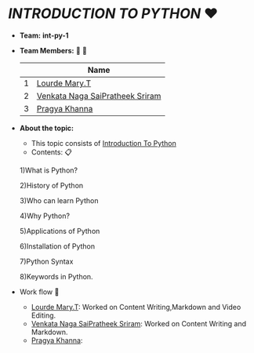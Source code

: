 # ***INTRODUCTION TO PYTHON*** :heart:
- **Team:** **int-py-1**
- **Team Members:** 👧 👦

     ||Name|
     |-|-|
     |1|[Lourde Mary.T]()|
     |2|[Venkata Naga SaiPratheek Sriram]()|
     |3|[Pragya Khanna]()|

- **About the topic:** 
    - This topic consists of [Introduction To Python]()
    - Contents: :clipboard:
    
    1)What is Python?
    
    2)History of Python
    
    3)Who can learn Python
    
    4)Why Python?
    
    5)Applications of Python
    
    6)Installation of Python
    
    7)Python Syntax
    
    8)Keywords in Python.

- Work flow :bookmark_tabs:
    - [Lourde Mary.T](): Worked on Content Writing,Markdown and Video Editing.
    - [Venkata Naga SaiPratheek Sriram](): Worked on Content Writing and Markdown.
    - [Pragya Khanna](): 

